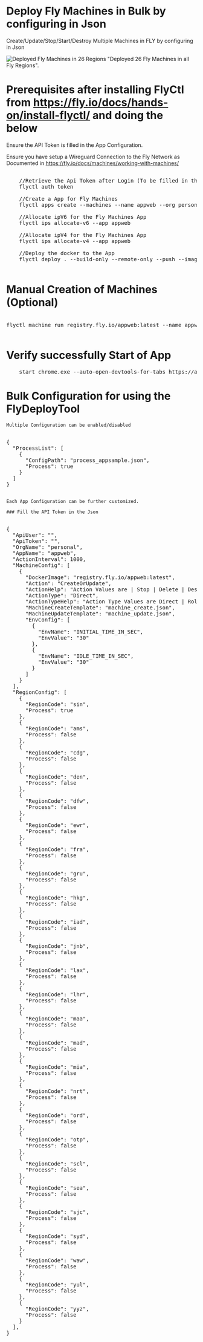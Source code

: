 # Deploy Fly Machines in Bulk by configuring in Json

Create/Update/Stop/Start/Destroy Multiple Machines in FLY by configuring in Json

![Deployed Fly Machines in 26 Regions](screenshots/deployed_app.png) "Deployed 26 Fly Machines in all Fly Regions".

# Prerequisites after installing FlyCtl from https://fly.io/docs/hands-on/install-flyctl/ and doing the below

Ensure the API Token is filled in the App Configuration. 

Ensure you have setup a Wireguard Connection to the Fly Network as Documented in https://fly.io/docs/machines/working-with-machines/

<pre>

    //Retrieve the Api Token after Login (To be filled in the App Config)
    flyctl auth token

    //Create a App for Fly Machines
    flyctl apps create --machines --name appweb --org personal

    //Allocate ipV6 for the Fly Machines App
    flyctl ips allocate-v6 --app appweb

    //Allocate ipV4 for the Fly Machines App
    flyctl ips allocate-v4 --app appweb

    //Deploy the docker to the App
    flyctl deploy . --build-only --remote-only --push --image-label latest -a appweb

</pre>

# Manual Creation of Machines (Optional)

<pre>

flyctl machine run registry.fly.io/appweb:latest --name appweb_sin_1 --port 443:8080/tcp:tls --port 80:8080/tcp:http --env IDLE_TIME_IN_SEC="30" --env IDLE_TIME_IN_SEC="30" --env LOAD_APPDATA="true" --env LOAD_MMF_URLS="true" --app appweb --region sin

</pre>

# Verify successfully Start of App

<pre>
    start chrome.exe --auto-open-devtools-for-tabs https://appweb.fly.dev
</pre>

# Bulk Configuration for using the FlyDeployTool

    Multiple Configuration can be enabled/disabled

<pre>

{
  "ProcessList": [
    {
      "ConfigPath": "process_appsample.json",
      "Process": true
    }
  ]
}

</pre>

    Each App Configuration can be further customized.

    ### Fill the API Token in the Json

<pre>

{
  "ApiUser": "",
  "ApiToken": "",
  "OrgName": "personal",
  "AppName": "appweb",
  "ActionInterval": 1000,
  "MachineConfig": [
    {
      "DockerImage": "registry.fly.io/appweb:latest",
      "Action": "CreateOrUpdate",
      "ActionHelp": "Action Values are | Stop | Delete | Destroy | Create | Update | CreateOrUpdate",
      "ActionType": "Direct",
      "ActionTypeHelp": "Action Type Values are Direct | Rollup (Create New, Destroy Old) (Valid only for Action Update)",
      "MachineCreateTemplate": "machine_create.json",
      "MachineUpdateTemplate": "machine_update.json",
      "EnvConfig": [
        {
          "EnvName": "INITIAL_TIME_IN_SEC",
          "EnvValue": "30"
        },
        {
          "EnvName": "IDLE_TIME_IN_SEC",
          "EnvValue": "30"
        }
      ]
    }
  ],
  "RegionConfig": [
    {
      "RegionCode": "sin",
      "Process": true
    },
    {
      "RegionCode": "ams",
      "Process": false
    },
    {
      "RegionCode": "cdg",
      "Process": false
    },
    {
      "RegionCode": "den",
      "Process": false
    },
    {
      "RegionCode": "dfw",
      "Process": false
    },
    {
      "RegionCode": "ewr",
      "Process": false
    },
    {
      "RegionCode": "fra",
      "Process": false
    },
    {
      "RegionCode": "gru",
      "Process": false
    },
    {
      "RegionCode": "hkg",
      "Process": false
    },
    {
      "RegionCode": "iad",
      "Process": false
    },
    {
      "RegionCode": "jnb",
      "Process": false
    },
    {
      "RegionCode": "lax",
      "Process": false
    },
    {
      "RegionCode": "lhr",
      "Process": false
    },
    {
      "RegionCode": "maa",
      "Process": false
    },
    {
      "RegionCode": "mad",
      "Process": false
    },
    {
      "RegionCode": "mia",
      "Process": false
    },
    {
      "RegionCode": "nrt",
      "Process": false
    },
    {
      "RegionCode": "ord",
      "Process": false
    },
    {
      "RegionCode": "otp",
      "Process": false
    },
    {
      "RegionCode": "scl",
      "Process": false
    },
    {
      "RegionCode": "sea",
      "Process": false
    },
    {
      "RegionCode": "sjc",
      "Process": false
    },
    {
      "RegionCode": "syd",
      "Process": false
    },
    {
      "RegionCode": "waw",
      "Process": false
    },
    {
      "RegionCode": "yul",
      "Process": false
    },
    {
      "RegionCode": "yyz",
      "Process": false
    }
  ],
}

</pre>
